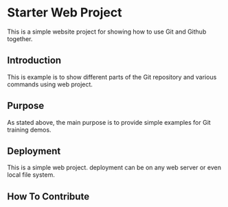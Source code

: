 # Starter Web Project

This is a simple website project for showing how to use Git  and Github together.

## Introduction

This is example is to show different parts of the Git repository and various commands using web project.

## Purpose

As stated above, the main purpose is to provide simple examples for Git training demos.

## Deployment

This is a simple web project. deployment can be on any web server or even local file system.

## How To Contribute